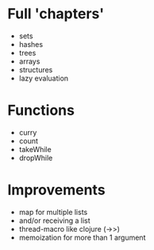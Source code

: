 # Full 'chapters'
 - sets
 - hashes
 - trees
 - arrays
 - structures
 - lazy evaluation

# Functions
 - curry
 - count
 - takeWhile
 - dropWhile

# Improvements
 - map for multiple lists
 - and/or receiving a list
 - thread-macro like clojure (->>)
 - memoization for more than 1 argument
